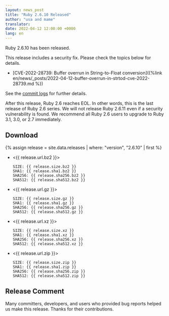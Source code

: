 ```yaml
---
layout: news_post
title: "Ruby 2.6.10 Released"
author: "usa and mame"
translator:
date: 2022-04-12 12:00:00 +0000
lang: en
---
```


Ruby 2.6.10 has been released.

This release includes a security fix.
Please check the topics below for details.

* [CVE-2022-28739: Buffer overrun in String-to-Float conversion]({%link en/news/_posts/2022-04-12-buffer-overrun-in-strtod-cve-2022-28739.md %})

See the [commit logs](https://github.com/ruby/ruby/compare/v2_6_9...v2_6_10) for further details.

After this release, Ruby 2.6 reaches EOL. In other words, this is the last release of Ruby 2.6 series.
We will not release Ruby 2.6.11 even if a security vulnerability is found.
We recommend all Ruby 2.6 users to upgrade to Ruby 3.1, 3.0, or 2.7 immediately.

## Download

{% assign release = site.data.releases | where: "version", "2.6.10" | first %}

* <{{ release.url.bz2 }}>

      SIZE: {{ release.size.bz2 }}
      SHA1: {{ release.sha1.bz2 }}
      SHA256: {{ release.sha256.bz2 }}
      SHA512: {{ release.sha512.bz2 }}

* <{{ release.url.gz }}>

      SIZE: {{ release.size.gz }}
      SHA1: {{ release.sha1.gz }}
      SHA256: {{ release.sha256.gz }}
      SHA512: {{ release.sha512.gz }}

* <{{ release.url.xz }}>

      SIZE: {{ release.size.xz }}
      SHA1: {{ release.sha1.xz }}
      SHA256: {{ release.sha256.xz }}
      SHA512: {{ release.sha512.xz }}

* <{{ release.url.zip }}>

      SIZE: {{ release.size.zip }}
      SHA1: {{ release.sha1.zip }}
      SHA256: {{ release.sha256.zip }}
      SHA512: {{ release.sha512.zip }}

## Release Comment

Many committers, developers, and users who provided bug reports helped us make this release.
Thanks for their contributions.

